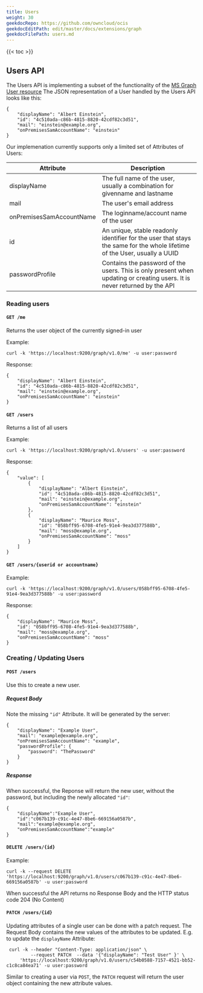 ```yaml
---
title: Users
weight: 30
geekdocRepo: https://github.com/owncloud/ocis
geekdocEditPath: edit/master/docs/extensions/graph
geekdocFilePath: users.md
---
```


{{< toc >}}

## Users API

The Users API is implementing a subset of the functionality of the
[MS Graph User resource](https://docs.microsoft.com/en-us/graph/api/resources/user?view=graph-rest-1.0)
The JSON representation of a User handled by the Users API looks like this:

```
{
    "displayName": "Albert Einstein",
    "id": "4c510ada-c86b-4815-8820-42cdf82c3d51",
    "mail": "einstein@example.org",
    "onPremisesSamAccountName": "einstein"
}
```

Our implemenation currently supports only a limited set of Attributes of Users:

| Attribute	| Description |
|---------------|-------------|
| displayName	| The full name of the user, usually a combination for givenname and lastname|
| mail		| The user's email address |
| onPremisesSamAccountName | The loginname/account name of the user|
| id		| An unique, stable readonly identifier for the user that stays the same for the whole lifetime of the User, usually a UUID|
| passwordProfile | Contains the password of the users. This is only present when updating or creating users. It is never returned by the API|


### Reading users

#### `GET /me`

Returns the user object of the currently signed-in user

Example:
```
curl -k 'https://localhost:9200/graph/v1.0/me' -u user:password
```

Response:
```
{
    "displayName": "Albert Einstein",
    "id": "4c510ada-c86b-4815-8820-42cdf82c3d51",
    "mail": "einstein@example.org",
    "onPremisesSamAccountName": "einstein"
}
```

#### `GET /users`

Returns a list of all users 

Example:

```
curl -k 'https://localhost:9200/graph/v1.0/users' -u user:password

```

Response:

```
{
    "value": [
        {
            "displayName": "Albert Einstein",
            "id": "4c510ada-c86b-4815-8820-42cdf82c3d51",
            "mail": "einstein@example.org",
            "onPremisesSamAccountName": "einstein"
        },
        {
            "displayName": "Maurice Moss",
            "id": "058bff95-6708-4fe5-91e4-9ea3d377588b",
            "mail": "moss@example.org",
            "onPremisesSamAccountName": "moss"
        }
    ]
}
```

#### `GET /users/{userid or accountname}`

Example:

```
curl -k 'https://localhost:9200/graph/v1.0/users/058bff95-6708-4fe5-91e4-9ea3d377588b' -u user:password
```

Response:

```
{
    "displayName": "Maurice Moss",
    "id": "058bff95-6708-4fe5-91e4-9ea3d377588b",
    "mail": "moss@example.org",
    "onPremisesSamAccountName": "moss"
}
```

### Creating / Updating Users

#### `POST /users`

Use this to create a new user.

##### Request Body

Note the missing `"id"` Attribute. It will be generated by the server:

```
{
    "displayName": "Example User",
    "mail": "example@example.org",
    "onPremisesSamAccountName": "example",
    "passwordProfile": {
    	"password": "ThePassword"
    }
}
```

##### Response

When successful, the Reponse will return the new user, without the password, but including the newly allocated `"id"`:

```
{
    "displayName":"Example User",
    "id":"c067b139-c91c-4e47-8be6-669156a0587b",
    "mail":"example@example.org",
    "onPremisesSamAccountName":"example"
}
```

#### `DELETE /users/{id}`

Example:

```
curl -k --request DELETE 'https://localhost:9200/graph/v1.0/users/c067b139-c91c-4e47-8be6-669156a0587b' -u user:password
```

When successful the API returns no Response Body and the HTTP status code 204 (No Content)


#### `PATCH /users/{id}`

Updating attributes of a single user can be done with a patch request. The Request Body contains the new values of the attributes
to be updated. E.g. to update the `displayName` Attribute:

```
 curl -k --header "Content-Type: application/json" \
         --request PATCH  --data '{"displayName": "Test User" }' \
	 'https://localhost:9200/graph/v1.0/users/c54b0588-7157-4521-bb52-c1c8ca84ea71' -u user:password
```

Similar to creating a user via `POST`,  the `PATCH` request will return the user object containing the new attribute values.
